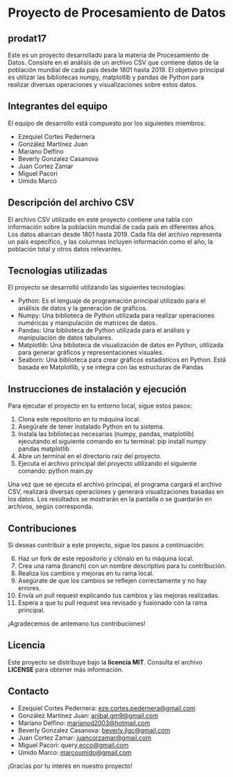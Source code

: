 # __Proyecto de Procesamiento de Datos__
## __prodat17__

Este es un proyecto desarrollado para la materia de Procesamiento de Datos. Consiste en el análisis de un archivo CSV que contiene datos de la población mundial de cada país desde 1801 hasta 2019. El objetivo principal es utilizar las bibliotecas numpy, matplotlib y pandas de Python para realizar diversas operaciones y visualizaciones sobre estos datos.

## **Integrantes del equipo**

El equipo de desarrollo está compuesto por los siguientes miembros:

- Ezequiel Cortes Pedernera
- González Martínez Juan
- Mariano Delfino
- Beverly Gonzalez Casanova
- Juan Cortez Zamar
- Miguel Pacori
- Umido Marco

## **Descripción del archivo CSV**

El archivo CSV utilizado en este proyecto contiene una tabla con información sobre la población mundial de cada país en diferentes años. Los datos abarcan desde 1801 hasta 2019. Cada fila del archivo representa un país específico, y las columnas incluyen información como el año, la población total y otros datos relevantes.

## **Tecnologías utilizadas**

El proyecto se desarrolló utilizando las siguientes tecnologías:

- Python: Es el lenguaje de programación principal utilizado para el análisis de datos y la generación de gráficos.
- Numpy: Una biblioteca de Python utilizada para realizar operaciones numéricas y manipulación de matrices de datos.
- Pandas: Una biblioteca de Python utilizada para el análisis y manipulación de datos tabulares.
- Matplotlib: Una biblioteca de visualización de datos en Python, utilizada para generar gráficos y representaciones visuales.
- Seaborn:  Una biblioteca para crear gráficos estadísticos en Python. Está basada en Matplotlib, y se integra con las estructuras de Pandas

## **Instrucciones de instalación y ejecución**

Para ejecutar el proyecto en tu entorno local, sigue estos pasos:

1. Clona este repositorio en tu máquina local.
2. Asegúrate de tener instalado Python en tu sistema.
3. Instala las bibliotecas necesarias (numpy, pandas, matplotlib) ejecutando el siguiente comando en tu terminal:
pip install numpy pandas matplotlib
4. Abre un terminal en el directorio raíz del proyecto.
5. Ejecuta el archivo principal del proyecto utilizando el siguiente comando:
python main.py

Una vez que se ejecuta el archivo principal, el programa cargará el archivo CSV, realizará diversas operaciones y generará visualizaciones basadas en los datos. Los resultados se mostrarán en la pantalla o se guardarán en archivos, según corresponda.

## **Contribuciones**

Si deseas contribuir a este proyecto, sigue los pasos a continuación:

6. Haz un fork de este repositorio y clónalo en tu máquina local.
7. Crea una rama (branch) con un nombre descriptivo para tu contribución.
8. Realiza los cambios y mejoras en tu rama local.
9. Asegúrate de que los cambios se reflejen correctamente y no hay errores.
10. Envía un pull request explicando tus cambios y las mejoras realizadas.
11. Espera a que tu pull request sea revisado y fusionado con la rama principal.

¡Agradecemos de antemano tus contribuciones!

## **Licencia**

Este proyecto se distribuye bajo la **licencia MIT**. Consulta el archivo **LICENSE** para obtener más información.

## **Contacto**

- Ezequiel Cortes Pedernera: eze.cortes.pedernera@gmail.com
- González Martínez Juan: anibal.gm9@gmail.com
- Mariano Delfino: marianod2003@hotmail.com
- Beverly Gonzalez Casanova: beverly.jlgc@gmail.com
- Juan Cortez Zamar: juancorzamar@gmail.com
- Miguel Pacori: query,ecco@gmail.com
- Umido Marco: marcoumido@gmail.com

¡Gracias por tu interés en nuestro proyecto!


